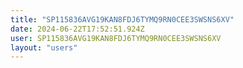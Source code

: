 ```yaml
---
title: "SP115836AVG19KAN8FDJ6TYMQ9RN0CEE3SWSNS6XV"
date: 2024-06-22T17:52:51.924Z
user: SP115836AVG19KAN8FDJ6TYMQ9RN0CEE3SWSNS6XV
layout: "users"
---
```

    
